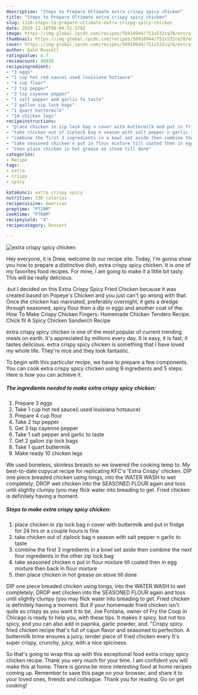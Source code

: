 ```yaml
---
description: "Steps to Prepare Ultimate extra crispy spicy chicken"
title: "Steps to Prepare Ultimate extra crispy spicy chicken"
slug: 1128-steps-to-prepare-ultimate-extra-crispy-spicy-chicken
date: 2020-12-10T00:04:51.578Z
image: https://img-global.cpcdn.com/recipes/56910944/751x532cq70/extra-crispy-spicy-chicken-recipe-main-photo.jpg
thumbnail: https://img-global.cpcdn.com/recipes/56910944/751x532cq70/extra-crispy-spicy-chicken-recipe-main-photo.jpg
cover: https://img-global.cpcdn.com/recipes/56910944/751x532cq70/extra-crispy-spicy-chicken-recipe-main-photo.jpg
author: Dale Russell
ratingvalue: 4.7
reviewcount: 46836
recipeingredient:
- "3 eggs"
- "1 cup hot red saucei used louisiana hotsauce"
- "4 cup flour"
- "2 tsp pepper"
- "3 tsp cayenne pepper"
- "1 salt pepper and garlic to taste"
- "2 gallon zip lock bags"
- "1 quart buttermilk"
- "10 chicken legs"
recipeinstructions:
- "place chicken in zip lock bag n cover with buttermilk and put in fridge for 24 hrs or a couple hours is fine"
- "take chicken out of ziplock bag n season with salt pepper n garlic to taste"
- "combine the first 3 ingredients in a bowl set aside then combine the next four ingredients in the other zip lock bag"
- "take seasoned chicken n put in flour mixture till coated then in egg mixture then back in flour mixture"
- "then place chicken in hot grease on stove till done"
categories:
- Recipe
tags:
- extra
- crispy
- spicy

katakunci: extra crispy spicy 
nutrition: 138 calories
recipecuisine: American
preptime: "PT29M"
cooktime: "PT60M"
recipeyield: "4"
recipecategory: Dessert

---
```



![extra crispy spicy chicken](https://img-global.cpcdn.com/recipes/56910944/751x532cq70/extra-crispy-spicy-chicken-recipe-main-photo.jpg)

Hey everyone, it is Drew, welcome to our recipe site. Today, I'm gonna show you how to prepare a distinctive dish, extra crispy spicy chicken. It is one of my favorites food recipes. For mine, I am going to make it a little bit tasty. This will be really delicious.

.but I decided on this Extra Crispy Spicy Fried Chicken because it was created based on Popeye&#39;s Chicken and you just can&#39;t go wrong with that. Once the chicken has marinated, preferably overnight, it gets a dredge through seasoned, spicy flour then a dip in eggs and another coat of the. How To Make Crispy Chicken Fingers: Homemade Chicken Tenders Recipe. Chick fil A Spicy Chicken Sandwich Recipe

extra crispy spicy chicken is one of the most popular of current trending meals on earth. It's appreciated by millions every day. It is easy, it is fast, it tastes delicious. extra crispy spicy chicken is something that I have loved my whole life. They're nice and they look fantastic.


To begin with this particular recipe, we have to prepare a few components. You can cook extra crispy spicy chicken using 9 ingredients and 5 steps. Here is how you can achieve it.

<!--inarticleads1-->

##### The ingredients needed to make extra crispy spicy chicken:

1. Prepare 3 eggs
1. Take 1 cup hot red sauce(i used louisiana hotsauce)
1. Prepare 4 cup flour
1. Take 2 tsp pepper
1. Get 3 tsp cayenne pepper
1. Take 1 salt pepper and garlic to taste
1. Get 2 gallon zip lock bags
1. Take 1 quart buttermilk
1. Make ready 10 chicken legs


We used boneless, skinless breasts so we lowered the cooking temp to. My best-to-date copycat recipe for replicating KFC&#39;s &#39;Extra Crispy&#39; chicken. DIP one piece breaded chicken using tongs, into the WATER WASH to wet completely; DROP wet chicken into the SEASONED FLOUR again and toss until slightly clumpy (you may flick water into breading to get. Fried chicken is definitely having a moment. 

<!--inarticleads2-->

##### Steps to make extra crispy spicy chicken:

1. place chicken in zip lock bag n cover with buttermilk and put in fridge for 24 hrs or a couple hours is fine
1. take chicken out of ziplock bag n season with salt pepper n garlic to taste
1. combine the first 3 ingredients in a bowl set aside then combine the next four ingredients in the other zip lock bag
1. take seasoned chicken n put in flour mixture till coated then in egg mixture then back in flour mixture
1. then place chicken in hot grease on stove till done


DIP one piece breaded chicken using tongs, into the WATER WASH to wet completely; DROP wet chicken into the SEASONED FLOUR again and toss until slightly clumpy (you may flick water into breading to get. Fried chicken is definitely having a moment. But if your homemade fried chicken isn&#39;t quite as crispy as you want it to be, Joe Fontana, owner of Fry the Coop in Chicago is ready to help you, with these tips. It makes it spicy, but not too spicy, and you can also add in paprika, garlic powder, and. &#34;Crispy spicy fried chicken recipe that&#39;s full of cajun flavor and seasoned to perfection. A buttermilk brine ensures a juicy, tender piece of fried chicken every It&#39;s super crispy, crunchy, juicy, with a nice spiciness. 

So that's going to wrap this up with this exceptional food extra crispy spicy chicken recipe. Thank you very much for your time. I am confident you will make this at home. There is gonna be more interesting food at home recipes coming up. Remember to save this page on your browser, and share it to your loved ones, friends and colleague. Thank you for reading. Go on get cooking!
